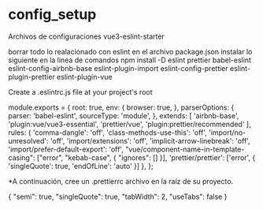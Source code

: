 # config_setup
Archivos de configuraciones
vue3-eslint-starter

borrar todo lo realacionado con eslint en el archivo package.json
instalar lo siguiente en la linea de comandos
npm install -D eslint prettier babel-eslint eslint-config-airbnb-base eslint-plugin-import eslint-config-prettier eslint-plugin-prettier eslint-plugin-vue

Create a .eslintrc.js file at your project's root

module.exports = {
  root: true,
  env: {
    browser: true,
  },
  parserOptions: {
    parser: 'babel-eslint',
    sourceType: 'module',
  },
  extends: [
    'airbnb-base',
    'plugin:vue/vue3-essential',
    'prettier/vue',
    'plugin:prettier/recommended'
  ],
  rules: {
    'comma-dangle': 'off',
    'class-methods-use-this': 'off',
    'import/no-unresolved': 'off',
    'import/extensions': 'off',
    'implicit-arrow-linebreak': 'off',
    'import/prefer-default-export': 'off',
    "vue/component-name-in-template-casing": ["error", "kebab-case", {
      "ignores": []
    }],
    'prettier/prettier': ['error', { 'singleQuote': true, 'endOfLine': 'auto' }]
  },
};



*A continuación, cree un .prettierrc     archivo en la raíz de su proyecto.

{
  "semi": true,
  "singleQuote": true,
  "tabWidth": 2,
  "useTabs": false
}
